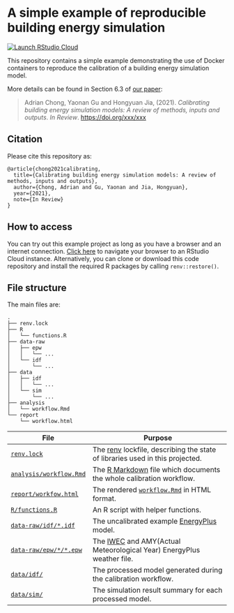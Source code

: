 # A simple example of reproducible building energy simulation

[![Launch RStudio Cloud](https://img.shields.io/badge/RStudio-Cloud-blue)](https://rstudio.cloud/project/2306579)

This repository contains a simple example demonstrating the use of Docker containers to reproduce the calibration 
of a building energy simulation model.

More details can be found in Section 6.3 of [our paper]():

> Adrian Chong, Yaonan Gu and Hongyuan Jia, (2021).
> *Calibrating building energy simulation models: A review of methods, inputs and outputs*.
> *In Review*. <https://doi.org/xxx/xxx>

## Citation

Please cite this repository as:
```
@article{chong2021calibrating,
  title={Calibrating building energy simulation models: A review of methods, inputs and outputs},
  author={Chong, Adrian and Gu, Yaonan and Jia, Hongyuan},
  year={2021},
  note={In Review}
}
```

## How to access

You can try out this example project as long as you have a browser and an
internet connection. [Click here](https://rstudio.cloud/project/2306579) to
navigate your browser to an RStudio Cloud instance. Alternatively, you can clone
or download this code repository and install the required R packages by calling
`renv::restore()`.

## File structure

The main files are:

```
.
├── renv.lock
├── R
│   └── functions.R
├── data-raw
│   ├── epw
│   │   └── ...
│   └── idf
│       └── ...
├── data
│   ├── idf
│   │   └── ...
│   └── sim
│       └── ...
├── analysis
│   └── workflow.Rmd
└── report
    └── workflow.html
```

| File                                                                                                                     | Purpose                                                                                                                                      |
| ---                                                                                                                      | ---                                                                                                                                          |
| [`renv.lock`](https://github.com/ideas-lab-nus/reproducible-BEM-calibration/blob/main/renv.lock)                         | The [renv](https://rstudio.github.io/renv/index.html) lockfile, describing the state of libraries used in this projected.                    |
| [`analysis/workflow.Rmd`](https://github.com/ideas-lab-nus/reproducible-BEM-calibration/blob/main/analysis/workflow.Rmd) | The [R Markdown](https://rmarkdown.rstudio.com/) file which documents the whole calibration workflow.                                        |
| [`report/workfow.html`](https://github.com/ideas-lab-nus/reproducible-BEM-calibration/blob/main/analysis/workflow.html)  | The rendered [`workflow.Rmd`](https://github.com/ideas-lab-nus/reproducible-BEM-calibration/blob/main/analysis/workflow.Rmd) in HTML format. |
| [`R/functions.R`](https://github.com/ideas-lab-nus/reproducible-BEM-calibration/blob/main/R/functions.R)                 | An R script with helper functions.                                                                                                           |
| [`data-raw/idf/*.idf`](https://github.com/ideas-lab-nus/reproducible-BEM-calibration/blob/main/data/idf)                 | The uncalibrated example [EnergyPlus](https://energyplus.net/) model.                                                                        |
| [`data-raw/epw/*/*.epw`](https://github.com/ideas-lab-nus/reproducible-BEM-calibration/blob/main/data/epw)               | The [IWEC](https://energyplus.net/weather/sources#IWEC) and AMY(Actual Meteorological Year) EnergyPlus weather file.                         |
| [`data/idf/`](https://github.com/ideas-lab-nus/reproducible-BEM-calibration/blob/master/data/idf)                        | The processed model generated during the calibration workflow.                                                                               |
| [`data/sim/`](https://github.com/ideas-lab-nus/reproducible-BEM-calibration/blob/master/data/sim)                        | The simulation result summary for each processed model.                                                                                      |
